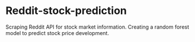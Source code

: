 # Reddit-stock-prediction
Scraping Reddit API for stock market information. Creating a random forest model to predict stock price development.

